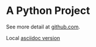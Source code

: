 # A Python Project

See more detail at [github.com](https://github.com/lifei/course-python-lesson1/blob/master/QUESTION.adoc).

Local [asciidoc version](QUESTION.adoc)